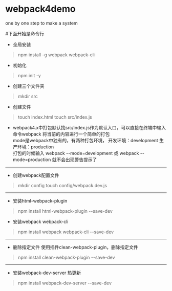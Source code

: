 <!--
 * @Description: In User Settings Edit
 * @Author: zhengoma
 * @Date: 2019-09-06 15:06:43
 * @LastEditTime: 2019-09-06 15:23:21
 * @LastEditors: Please set LastEditors
 -->
# webpack4demo
one by one step to make a system

#下面开始是命令行

- 全局安装 
> npm install -g webpack webpack-cli

- 初始化
> npm init -y

- 创建三个文件夹
> mkdir src

- 创建文件
> touch index.html
> touch src/index.js

- webpack4.x中打包默认找src/index.js作为默认入口，可以直接在终端中输入命令webpack 将当前的内容进行一个简单的打包
    <br>mode是webpack中独有的，有两种打包环境，
   开发环境：development
   生产环境：production
    <br>打包的时候输入 webpack --mode=development 或 webpack --mode=production 就不会出现警告提示了

***

- 创建webpack配置文件
> mkdir config
> touch config/webpack.dev.js

***

- 安装html-webpack-plugin
> npm install html-webpack-plugin --save-dev
- 安装webpack webpack-cli
> npm install webpack webpack-cli --save-dev

***

- 删除指定文件 使用插件clean-webpack-plugin，删除指定文件
> npm install clean-webpack-plugin --save-dev

***

- 安装webpack-dev-server 热更新
> npm install webpack-dev-server --save-dev